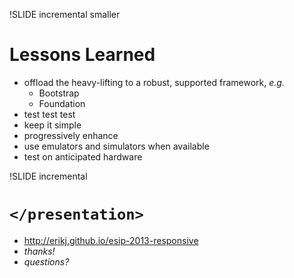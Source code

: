 !SLIDE incremental smaller
# Lessons Learned

- offload the heavy-lifting to a robust, supported framework, *e.g.*
  - Bootstrap
  - Foundation
- test test test
- keep it simple
- progressively enhance
- use emulators and simulators when available
- test on anticipated hardware

!SLIDE incremental
# `</presentation>`

- <http://erikj.github.io/esip-2013-responsive>
- *thanks!*
- *questions?*
